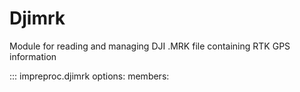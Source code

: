 # Djimrk

Module for reading and managing DJI .MRK file containing RTK GPS information

::: impreproc.djimrk
    options:
      members:
